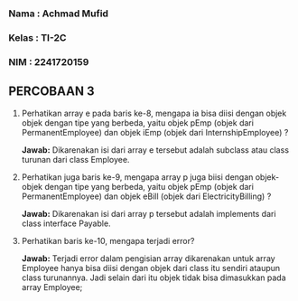 ### Nama : Achmad Mufid

### Kelas : TI-2C

### NIM : 2241720159

## PERCOBAAN 3

1. Perhatikan array e pada baris ke-8, mengapa ia bisa diisi dengan objek objek dengan tipe yang berbeda, yaitu objek pEmp (objek dari PermanentEmployee) dan objek iEmp (objek dari InternshipEmployee) ?

   **Jawab:** Dikarenakan isi dari array e tersebut adalah subclass atau class turunan dari class Employee.

2. Perhatikan juga baris ke-9, mengapa array p juga biisi dengan objek-objek dengan tipe yang berbeda, yaitu objek pEmp (objek dari PermanentEmployee) dan objek eBill (objek dari ElectricityBilling) ?

   **Jawab:** Dikarenakan isi dari array p tersebut adalah implements dari class interface Payable.

3. Perhatikan baris ke-10, mengapa terjadi error?

   **Jawab:** Terjadi error dalam pengisian array dikarenakan untuk array Employee hanya bisa diisi dengan objek dari class itu sendiri ataupun class turunannya. Jadi selain dari itu objek tidak bisa dimasukkan pada array Employee;
